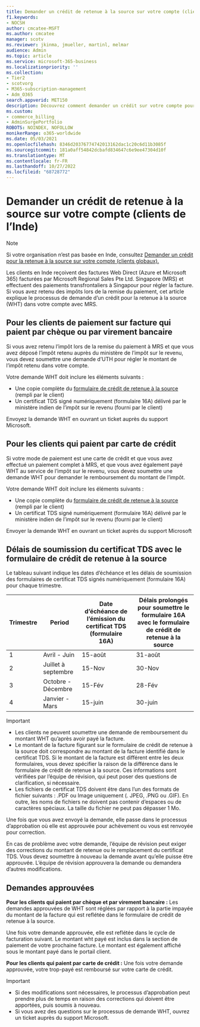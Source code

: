 ```yaml
---
title: Demander un crédit de retenue à la source sur votre compte (clients de l’Inde)
f1.keywords:
- NOCSH
author: cmcatee-MSFT
ms.author: cmcatee
manager: scotv
ms.reviewer: jkinma, jmueller, martinl, melmar
audience: Admin
ms.topic: article
ms.service: microsoft-365-business
ms.localizationpriority: ''
ms.collection:
- Tier2
- scotvorg
- M365-subscription-management
- Adm_O365
search.appverid: MET150
description: Découvrez comment demander un crédit sur votre compte pour la retenue à la source que vous avez payée. Cet article s’applique uniquement aux clients en Inde.
ms.custom:
- commerce_billing
- AdminSurgePortfolio
ROBOTS: NOINDEX, NOFOLLOW
monikerRange: o365-worldwide
ms.date: 05/03/2021
ms.openlocfilehash: 8346d20376774742013162dac1c20c6d11b3085f
ms.sourcegitcommit: 181a0aff54842dcbafd834647c6e9ee47304d10f
ms.translationtype: MT
ms.contentlocale: fr-FR
ms.lasthandoff: 10/27/2022
ms.locfileid: "68728772"
---
```

# <a name="request-a-credit-for-withholding-tax-on-your-account-india-customers"></a>Demander un crédit de retenue à la source sur votre compte (clients de l’Inde)

> [!NOTE]
>
> Si votre organisation n’est pas basée en Inde, consultez [Demander un crédit pour la retenue à la source sur votre compte (clients globaux).](withholding-tax-credit-global.md)

Les clients en Inde reçoivent des factures Web Direct (Azure et Microsoft 365) facturées par Microsoft Regional Sales Pte Ltd. Singapore (MRS) et effectuent des paiements transfrontaliers à Singapour pour régler la facture. Si vous avez retenu des impôts lors de la remise du paiement, cet article explique le processus de demande d’un crédit pour la retenue à la source (WHT) dans votre compte avec MRS.

## <a name="for-invoice-pay-customers-who-pay-by-check-or-wire"></a>Pour les clients de paiement sur facture qui paient par chèque ou par virement bancaire

Si vous avez retenu l’impôt lors de la remise du paiement à MRS et que vous avez déposé l’impôt retenu auprès du ministère de l’impôt sur le revenu, vous devez soumettre une demande d’UTH pour régler le montant de l’impôt retenu dans votre compte.

Votre demande WHT doit inclure les éléments suivants :

- Une copie complète du [formulaire de crédit de retenue à la source](https://download.microsoft.com/download/a/2/a/a2a35969-2d54-4faa-ba41-6a50525eba70/WHT%20Credit%20Form%20-%20India.docx) (rempli par le client)
- Un certificat TDS signé numériquement (formulaire 16A) délivré par le ministère indien de l’impôt sur le revenu (fourni par le client)

Envoyez la demande WHT en ouvrant un ticket auprès du support Microsoft.

## <a name="for-customers-who-pay-by-credit-card"></a>Pour les clients qui paient par carte de crédit

Si votre mode de paiement est une carte de crédit et que vous avez effectué un paiement complet à MRS, et que vous avez également payé WHT au service de l’impôt sur le revenu, vous devez soumettre une demande WHT pour demander le remboursement du montant de l’impôt.

Votre demande WHT doit inclure les éléments suivants :

- Une copie complète du [formulaire de crédit de retenue à la source](https://download.microsoft.com/download/a/2/a/a2a35969-2d54-4faa-ba41-6a50525eba70/WHT%20Credit%20Form%20-%20India.docx) (rempli par le client)
- Un certificat TDS signé numériquement (formulaire 16A) délivré par le ministère indien de l’impôt sur le revenu (fourni par le client)

Envoyer la demande WHT en ouvrant un ticket auprès du support Microsoft

## <a name="timelines-to-submit-the-tds-certificate-together-with-the-withholding-tax-credit-form"></a>Délais de soumission du certificat TDS avec le formulaire de crédit de retenue à la source

Le tableau suivant indique les dates d’échéance et les délais de soumission des formulaires de certificat TDS signés numériquement (formulaire 16A) pour chaque trimestre.

| Trimestre | Period | Date d’échéance de l’émission du certificat TDS (formulaire 16A) | Délais prolongés pour soumettre le formulaire 16A avec le formulaire de crédit de retenue à la source |
|-|-|-|-|
| 1 | Avril - Juin | 15-août | 31-août |
| 2 | Juillet à septembre | 15-Nov | 30-Nov |
| 3 | Octobre - Décembre | 15-Fév | 28-Fév |
| 4 | Janvier - Mars | 15-juin | 30-juin |

> [!IMPORTANT]
>
> - Les clients ne peuvent soumettre une demande de remboursement du montant WHT qu’après avoir payé la facture.
> - Le montant de la facture figurant sur le formulaire de crédit de retenue à la source doit correspondre au montant de la facture identifié dans le certificat TDS. Si le montant de la facture est différent entre les deux formulaires, vous devez spécifier la raison de la différence dans le formulaire de crédit de retenue à la source. Ces informations sont vérifiées par l’équipe de révision, qui peut poser des questions de clarification, si nécessaire.
> - Les fichiers de certificat TDS doivent être dans l’un des formats de fichier suivants : .PDF ou Image uniquement (. JPEG, .PNG ou .GIF). En outre, les noms de fichiers ne doivent pas contenir d’espaces ou de caractères spéciaux. La taille du fichier ne peut pas dépasser 1 Mo.

Une fois que vous avez envoyé la demande, elle passe dans le processus d’approbation où elle est approuvée pour achèvement ou vous est renvoyée pour correction.

En cas de problème avec votre demande, l’équipe de révision peut exiger des corrections du montant de retenue ou le remplacement du certificat TDS. Vous devez soumettre à nouveau la demande avant qu’elle puisse être approuvée. L’équipe de révision approuvera la demande ou demandera d’autres modifications.

## <a name="approved-requests"></a>Demandes approuvées

**Pour les clients qui paient par chèque et par virement bancaire :** Les demandes approuvées de WHT sont réglées par rapport à la partie impayée du montant de la facture qui est reflétée dans le formulaire de crédit de retenue à la source.

Une fois votre demande approuvée, elle est reflétée dans le cycle de facturation suivant. Le montant wht payé est inclus dans la section de paiement de votre prochaine facture. Le montant est également affiché sous le montant payé dans le portail client.

**Pour les clients qui paient par carte de crédit :** Une fois votre demande approuvée, votre trop-payé est remboursé sur votre carte de crédit.

> [!IMPORTANT]
>
> - Si des modifications sont nécessaires, le processus d’approbation peut prendre plus de temps en raison des corrections qui doivent être apportées, puis soumis à nouveau.
> - Si vous avez des questions sur le processus de demande WHT, ouvrez un ticket auprès du support Microsoft.
